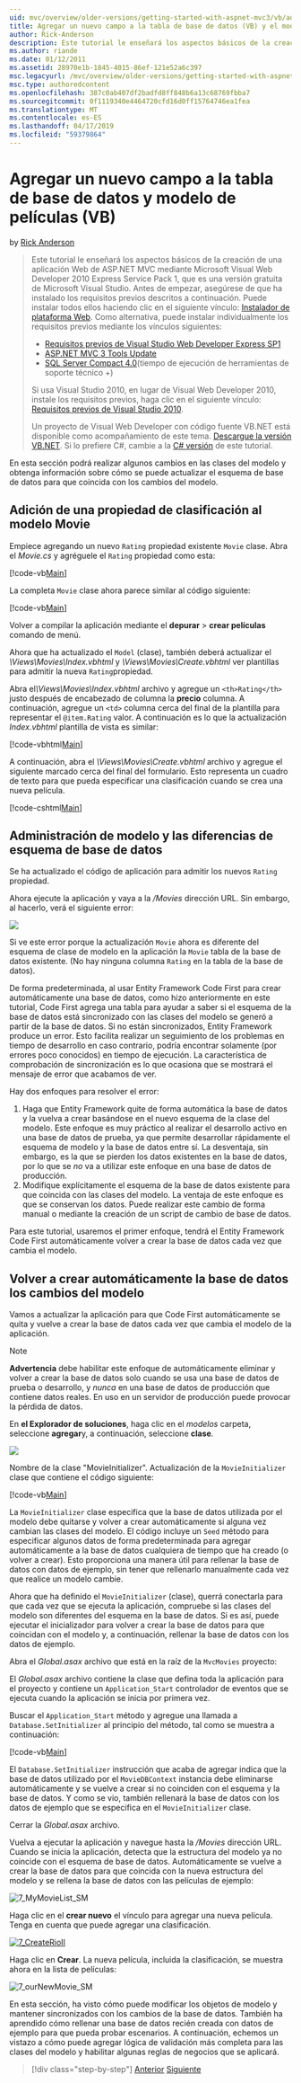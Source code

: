 ```yaml
---
uid: mvc/overview/older-versions/getting-started-with-aspnet-mvc3/vb/adding-a-new-field
title: Agregar un nuevo campo a la tabla de base de datos (VB) y el modelo de película | Microsoft Docs
author: Rick-Anderson
description: Este tutorial le enseñará los aspectos básicos de la creación de una aplicación Web de ASP.NET MVC mediante Microsoft Visual Web Developer 2010 Express Service Pack 1, que es...
ms.author: riande
ms.date: 01/12/2011
ms.assetid: 28970e1b-1845-4015-86ef-121e52a6c397
msc.legacyurl: /mvc/overview/older-versions/getting-started-with-aspnet-mvc3/vb/adding-a-new-field
msc.type: authoredcontent
ms.openlocfilehash: 387c0ab407df2badfd8ff848b6a13c68769fbba7
ms.sourcegitcommit: 0f1119340e4464720cfd16d0ff15764746ea1fea
ms.translationtype: MT
ms.contentlocale: es-ES
ms.lasthandoff: 04/17/2019
ms.locfileid: "59379864"
---
```

# <a name="adding-a-new-field-to-the-movie-model-and-database-table-vb"></a>Agregar un nuevo campo a la tabla de base de datos y modelo de películas (VB)

by [Rick Anderson]((https://twitter.com/RickAndMSFT))

> Este tutorial le enseñará los aspectos básicos de la creación de una aplicación Web de ASP.NET MVC mediante Microsoft Visual Web Developer 2010 Express Service Pack 1, que es una versión gratuita de Microsoft Visual Studio. Antes de empezar, asegúrese de que ha instalado los requisitos previos descritos a continuación. Puede instalar todos ellos haciendo clic en el siguiente vínculo: [Instalador de plataforma Web](https://www.microsoft.com/web/gallery/install.aspx?appid=VWD2010SP1Pack). Como alternativa, puede instalar individualmente los requisitos previos mediante los vínculos siguientes:
> 
> - [Requisitos previos de Visual Studio Web Developer Express SP1](https://www.microsoft.com/web/gallery/install.aspx?appid=VWD2010SP1Pack)
> - [ASP.NET MVC 3 Tools Update](https://www.microsoft.com/web/gallery/install.aspx?appsxml=&amp;appid=MVC3)
> - [SQL Server Compact 4.0](https://www.microsoft.com/web/gallery/install.aspx?appid=SQLCE;SQLCEVSTools_4_0)(tiempo de ejecución de herramientas de soporte técnico +)
> 
> Si usa Visual Studio 2010, en lugar de Visual Web Developer 2010, instale los requisitos previos, haga clic en el siguiente vínculo: [Requisitos previos de Visual Studio 2010](https://www.microsoft.com/web/gallery/install.aspx?appsxml=&amp;appid=VS2010SP1Pack).
> 
> Un proyecto de Visual Web Developer con código fuente VB.NET está disponible como acompañamiento de este tema. [Descargue la versión VB.NET](https://code.msdn.microsoft.com/Introduction-to-MVC-3-10d1b098). Si lo prefiere C#, cambie a la [C# versión](../cs/adding-a-new-field.md) de este tutorial.


En esta sección podrá realizar algunos cambios en las clases del modelo y obtenga información sobre cómo se puede actualizar el esquema de base de datos para que coincida con los cambios del modelo.

## <a name="adding-a-rating-property-to-the-movie-model"></a>Adición de una propiedad de clasificación al modelo Movie

Empiece agregando un nuevo `Rating` propiedad existente `Movie` clase. Abra el *Movie.cs* y agréguele el `Rating` propiedad como esta:

[!code-vb[Main](adding-a-new-field/samples/sample1.vb)]

La completa `Movie` clase ahora parece similar al código siguiente:

[!code-vb[Main](adding-a-new-field/samples/sample2.vb)]

Volver a compilar la aplicación mediante el **depurar** &gt; **crear películas** comando de menú.

Ahora que ha actualizado el `Model` (clase), también deberá actualizar el *\Views\Movies\Index.vbhtml* y *\Views\Movies\Create.vbhtml* ver plantillas para admitir la nueva `Rating`propiedad.

Abra el<em>\Views\Movies\Index.vbhtml</em> archivo y agregue un `<th>Rating</th>` justo después de encabezado de columna la <strong>precio</strong> columna. A continuación, agregue un `<td>` columna cerca del final de la plantilla para representar el `@item.Rating` valor. A continuación es lo que la actualización <em>Index.vbhtml</em> plantilla de vista es similar:

[!code-vbhtml[Main](adding-a-new-field/samples/sample3.vbhtml)]

A continuación, abra el *\Views\Movies\Create.vbhtml* archivo y agregue el siguiente marcado cerca del final del formulario. Esto representa un cuadro de texto para que pueda especificar una clasificación cuando se crea una nueva película.

[!code-cshtml[Main](adding-a-new-field/samples/sample4.cshtml)]

## <a name="managing-model-and-database-schema-differences"></a>Administración de modelo y las diferencias de esquema de base de datos

Se ha actualizado el código de aplicación para admitir los nuevos `Rating` propiedad.

Ahora ejecute la aplicación y vaya a la */Movies* dirección URL. Sin embargo, al hacerlo, verá el siguiente error:

![](adding-a-new-field/_static/image1.png)

Si ve este error porque la actualización `Movie` ahora es diferente del esquema de clase de modelo en la aplicación la `Movie` tabla de la base de datos existente. (No hay ninguna columna `Rating` en la tabla de la base de datos).

De forma predeterminada, al usar Entity Framework Code First para crear automáticamente una base de datos, como hizo anteriormente en este tutorial, Code First agrega una tabla para ayudar a saber si el esquema de la base de datos está sincronizado con las clases del modelo se generó a partir de la base de datos. Si no están sincronizados, Entity Framework produce un error. Esto facilita realizar un seguimiento de los problemas en tiempo de desarrollo en caso contrario, podría encontrar solamente (por errores poco conocidos) en tiempo de ejecución. La característica de comprobación de sincronización es lo que ocasiona que se mostrará el mensaje de error que acabamos de ver.

Hay dos enfoques para resolver el error:

1. Haga que Entity Framework quite de forma automática la base de datos y la vuelva a crear basándose en el nuevo esquema de la clase del modelo. Este enfoque es muy práctico al realizar el desarrollo activo en una base de datos de prueba, ya que permite desarrollar rápidamente el esquema de modelo y la base de datos entre sí. La desventaja, sin embargo, es la que se pierden los datos existentes en la base de datos, por lo que se *no* va a utilizar este enfoque en una base de datos de producción.
2. Modifique explícitamente el esquema de la base de datos existente para que coincida con las clases del modelo. La ventaja de este enfoque es que se conservan los datos. Puede realizar este cambio de forma manual o mediante la creación de un script de cambio de base de datos.

Para este tutorial, usaremos el primer enfoque, tendrá el Entity Framework Code First automáticamente volver a crear la base de datos cada vez que cambia el modelo.

## <a name="automatically-re-creating-the-database-on-model-changes"></a>Volver a crear automáticamente la base de datos los cambios del modelo

Vamos a actualizar la aplicación para que Code First automáticamente se quita y vuelve a crear la base de datos cada vez que cambia el modelo de la aplicación.

> [!NOTE] 
> 
> **Advertencia** debe habilitar este enfoque de automáticamente eliminar y volver a crear la base de datos solo cuando se usa una base de datos de prueba o desarrollo, y *nunca* en una base de datos de producción que contiene datos reales. En uso en un servidor de producción puede provocar la pérdida de datos.


En **el Explorador de soluciones**, haga clic en el *modelos* carpeta, seleccione **agregar**y, a continuación, seleccione **clase**.

![](adding-a-new-field/_static/image2.png)

Nombre de la clase &quot;MovieInitializer&quot;. Actualización de la `MovieInitializer` clase que contiene el código siguiente:

[!code-vb[Main](adding-a-new-field/samples/sample5.vb)]

La `MovieInitializer` clase especifica que la base de datos utilizada por el modelo debe quitarse y volver a crear automáticamente si alguna vez cambian las clases del modelo. El código incluye un `Seed` método para especificar algunos datos de forma predeterminada para agregar automáticamente a la base de datos cualquiera de tiempo que ha creado (o volver a crear). Esto proporciona una manera útil para rellenar la base de datos con datos de ejemplo, sin tener que rellenarlo manualmente cada vez que realice un modelo cambie.

Ahora que ha definido el `MovieInitializer` (clase), querrá conectarla para que cada vez que se ejecuta la aplicación, compruebe si las clases del modelo son diferentes del esquema en la base de datos. Si es así, puede ejecutar el inicializador para volver a crear la base de datos para que coincidan con el modelo y, a continuación, rellenar la base de datos con los datos de ejemplo.

Abra el *Global.asax* archivo que está en la raíz de la `MvcMovies` proyecto:

El *Global.asax* archivo contiene la clase que defina toda la aplicación para el proyecto y contiene un `Application_Start` controlador de eventos que se ejecuta cuando la aplicación se inicia por primera vez.

Buscar el `Application_Start` método y agregue una llamada a `Database.SetInitializer` al principio del método, tal como se muestra a continuación:

[!code-vb[Main](adding-a-new-field/samples/sample6.vb)]

El `Database.SetInitializer` instrucción que acaba de agregar indica que la base de datos utilizado por el `MovieDBContext` instancia debe eliminarse automáticamente y se vuelve a crear si no coinciden con el esquema y la base de datos. Y como se vio, también rellenará la base de datos con los datos de ejemplo que se especifica en el `MovieInitializer` clase.

Cerrar la *Global.asax* archivo.

Vuelva a ejecutar la aplicación y navegue hasta la */Movies* dirección URL. Cuando se inicia la aplicación, detecta que la estructura del modelo ya no coincide con el esquema de base de datos. Automáticamente se vuelve a crear la base de datos para que coincida con la nueva estructura del modelo y se rellena la base de datos con las películas de ejemplo:

![7_MyMovieList_SM](adding-a-new-field/_static/image3.png)

Haga clic en el **crear nuevo** el vínculo para agregar una nueva película. Tenga en cuenta que puede agregar una clasificación.

[![7_CreateRioII](adding-a-new-field/_static/image5.png)](adding-a-new-field/_static/image4.png)

Haga clic en **Crear**. La nueva película, incluida la clasificación, se muestra ahora en la lista de películas:

![7_ourNewMovie_SM](adding-a-new-field/_static/image6.png)

En esta sección, ha visto cómo puede modificar los objetos de modelo y mantener sincronizados con los cambios de la base de datos. También ha aprendido cómo rellenar una base de datos recién creada con datos de ejemplo para que pueda probar escenarios. A continuación, echemos un vistazo a cómo puede agregar lógica de validación más completa para las clases del modelo y habilitar algunas reglas de negocios que se aplicará.

> [!div class="step-by-step"]
> [Anterior](examining-the-edit-methods-and-edit-view.md)
> [Siguiente](adding-validation-to-the-model.md)
